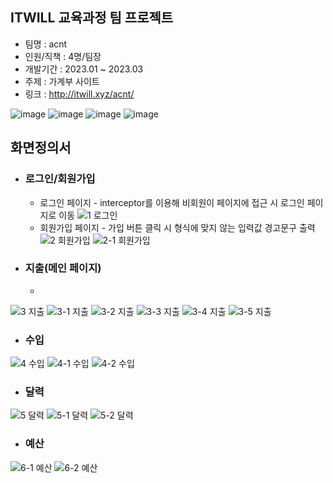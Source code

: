 ## ITWILL 교육과정 팀 프로젝트
- 팀명 : acnt
- 인원/직책 : 4명/팀장
- 개발기간 : 2023.01 ~ 2023.03
- 주제 : 가계부 사이트
- 링크 : http://itwill.xyz/acnt/

![image](https://github.com/mu-aa/acnt/assets/122263555/e14fdeb3-eb08-44b8-b096-e21b4710a200)
![image](https://github.com/mu-aa/acnt/assets/122263555/e1392513-d493-4c80-8757-5475189b9cb5)
![image](https://github.com/mu-aa/acnt/assets/122263555/deec810c-bc93-4d59-b1f4-6db6bff3416f)
![image](https://github.com/mu-aa/acnt/assets/122263555/2e67bfeb-96cb-4c8c-b57d-57b96f5f9663)

## 화면정의서
- ### 로그인/회원가입
  - 로그인 페이지 - interceptor를 이용해 비회원이 페이지에 접근 시 로그인 페이지로 이동
![1 로그인](https://github.com/mu-aa/acnt/assets/122263555/0dcd3e16-e778-491c-a3f3-62749b734d02)
  - 회원가입 페이지 - 가입 버튼 클릭 시 형식에 맞지 않는 입력값 경고문구 출력
![2 회원가입](https://github.com/mu-aa/acnt/assets/122263555/b531bf0c-7386-400e-86de-e4f4eac2979d)
![2-1 회원가입](https://github.com/mu-aa/acnt/assets/122263555/4f90f212-c33f-4847-9f35-9cf8ad0c60c0)

- ### 지출(메인 페이지)
  - 
![3 지출](https://github.com/mu-aa/acnt/assets/122263555/3e8de2ae-bf16-4368-b4bf-9c2845bcc9f1)
![3-1 지출](https://github.com/mu-aa/acnt/assets/122263555/65a8be40-f2bd-44c2-9c30-ee0827b8c779)
![3-2 지출](https://github.com/mu-aa/acnt/assets/122263555/929cd818-70c8-410b-8945-fe4e5a469425)
![3-3 지출](https://github.com/mu-aa/acnt/assets/122263555/ad72f314-57e5-438a-9342-be9749d00bfb)
![3-4 지출](https://github.com/mu-aa/acnt/assets/122263555/8bf176ca-51db-42d6-a980-72e4f3dca116)
![3-5 지출](https://github.com/mu-aa/acnt/assets/122263555/9d3d95a4-20b0-41b3-b956-9299c79d91eb)

- ### 수입
![4 수입](https://github.com/mu-aa/acnt/assets/122263555/b4689349-674f-4357-bc76-3d628be2eda4)
![4-1 수입](https://github.com/mu-aa/acnt/assets/122263555/37d688ff-d291-40ab-b770-6f645d7aec16)
![4-2 수입](https://github.com/mu-aa/acnt/assets/122263555/954243f6-3657-47f0-bcc1-fffdffe1568e)

- ### 달력
![5 달력](https://github.com/mu-aa/acnt/assets/122263555/ca83d9f5-8880-47b9-8f1e-3b4d782b007c)
![5-1 달력](https://github.com/mu-aa/acnt/assets/122263555/75f19727-58d7-4901-b089-9f7cf341161f)
![5-2 달력](https://github.com/mu-aa/acnt/assets/122263555/d0170a46-3612-4bf4-95e4-1544c2fe7075)

- ### 예산
![6-1 예산](https://github.com/mu-aa/acnt/assets/122263555/ffdc3c97-9a9e-4b41-bfb9-c7f907e20069)
![6-2 예산](https://github.com/mu-aa/acnt/assets/122263555/cbdb97b9-908c-4cb3-96b1-4fb1aa7081d5)

